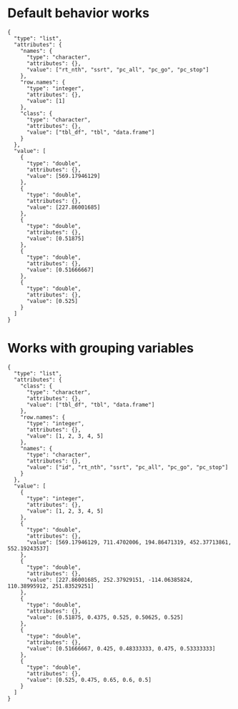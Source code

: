 # Default behavior works

    {
      "type": "list",
      "attributes": {
        "names": {
          "type": "character",
          "attributes": {},
          "value": ["rt_nth", "ssrt", "pc_all", "pc_go", "pc_stop"]
        },
        "row.names": {
          "type": "integer",
          "attributes": {},
          "value": [1]
        },
        "class": {
          "type": "character",
          "attributes": {},
          "value": ["tbl_df", "tbl", "data.frame"]
        }
      },
      "value": [
        {
          "type": "double",
          "attributes": {},
          "value": [569.17946129]
        },
        {
          "type": "double",
          "attributes": {},
          "value": [227.86001685]
        },
        {
          "type": "double",
          "attributes": {},
          "value": [0.51875]
        },
        {
          "type": "double",
          "attributes": {},
          "value": [0.51666667]
        },
        {
          "type": "double",
          "attributes": {},
          "value": [0.525]
        }
      ]
    }

# Works with grouping variables

    {
      "type": "list",
      "attributes": {
        "class": {
          "type": "character",
          "attributes": {},
          "value": ["tbl_df", "tbl", "data.frame"]
        },
        "row.names": {
          "type": "integer",
          "attributes": {},
          "value": [1, 2, 3, 4, 5]
        },
        "names": {
          "type": "character",
          "attributes": {},
          "value": ["id", "rt_nth", "ssrt", "pc_all", "pc_go", "pc_stop"]
        }
      },
      "value": [
        {
          "type": "integer",
          "attributes": {},
          "value": [1, 2, 3, 4, 5]
        },
        {
          "type": "double",
          "attributes": {},
          "value": [569.17946129, 711.4702006, 194.86471319, 452.37713861, 552.19243537]
        },
        {
          "type": "double",
          "attributes": {},
          "value": [227.86001685, 252.37929151, -114.06385824, 110.38995912, 251.83529251]
        },
        {
          "type": "double",
          "attributes": {},
          "value": [0.51875, 0.4375, 0.525, 0.50625, 0.525]
        },
        {
          "type": "double",
          "attributes": {},
          "value": [0.51666667, 0.425, 0.48333333, 0.475, 0.53333333]
        },
        {
          "type": "double",
          "attributes": {},
          "value": [0.525, 0.475, 0.65, 0.6, 0.5]
        }
      ]
    }

